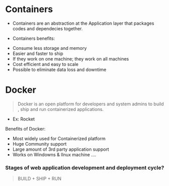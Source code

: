# Containers

- Containers are an abstraction at the Application layer that packages codes and dependecies together.
 
- Containers benefits:
 
 * Consume less storage and memory 
 * Easier and faster to ship
 * If they work on one machine; they work on all machines
 * Cost efficient and easy to scale
 * Possible to eliminate data loss and downtime


# Docker
> Docker is an open platform for developers and system admins to build , ship and run containerized applications.
 - Ex: Rocket 

Benefits of Docker:
- Most widely used for Containerized platform
- Huge Community  support
- Large amount of 3rd party application support
- Works on Windowns & lInux machine ....

### Stages of web application development and deployment cycle? 
> BUILD  + SHIP + RUN 


